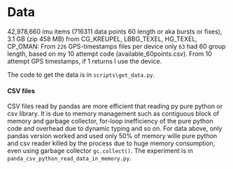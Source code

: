 Data
====

42,978,660 imu items (716311 data points 60 length or aka bursts or fixes), 3.1 GB (zip 458 MB) from CG_KREUPEL, LBBG_TEXEL, HG_TEXEL, CP_OMAN: From `226` GPS-timestamps files per device only `63` had 60 group length, based on my 10 attempt code (available_60points.csv). From 10 attempt GPS timestamps, if 1 returns I use the device. 

The code to get the data is in `scripts\get_data.py`.

#### CSV files

CSV files read by pandas are more efficient that reading py pure python or csv library. It is due to memory management such as contiguous block of memory and garbage collector, for-loop inefficiency of the pure python code and overhead due to dynamic typing and so on. For data above, only pandas version worked and used only 50% of memory wille pure python and csv reader killed by the process due to huge memory consumption, even using garbage collector `gc.collect()`. The experiment is in `panda_csv_python_read_data_in_memory.py`.

